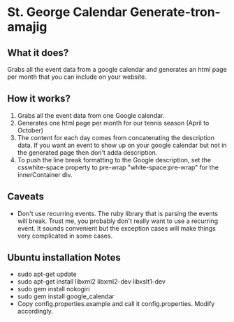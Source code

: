 # St. George Calendar Generate-tron-amajig #

## What it does? ##
Grabs all the event data from a google calendar and generates an html page per month that you can include on your website.

## How it works? ##
1. Grabs all the event data from one Google calendar.
2. Generates one html page per month for our tennis season (April to October)
3. The content for each day comes from concatenating the description data. If you want an event to show up on your google calendar but not in the generated page then don't adda description.
4. To push the line break formatting to the Google description, set the csswhite-space property to pre-wrap "white-space:pre-wrap" for the innerContainer div.

## Caveats ##
- Don't use recurring events. The ruby library that is parsing the events will break.  Trust me, you probably don't really want to use a recurring event.  It sounds convenient but the exception cases will make things very complicated in some cases.

## Ubuntu installation Notes ##

- sudo apt-get update
- sudo apt-get install libxml2 libxml2-dev libxslt1-dev
- sudo gem install nokogiri
- sudo gem install google\_calendar
- Copy config.properties.example and call it config.properties.  Modify accordingly.

